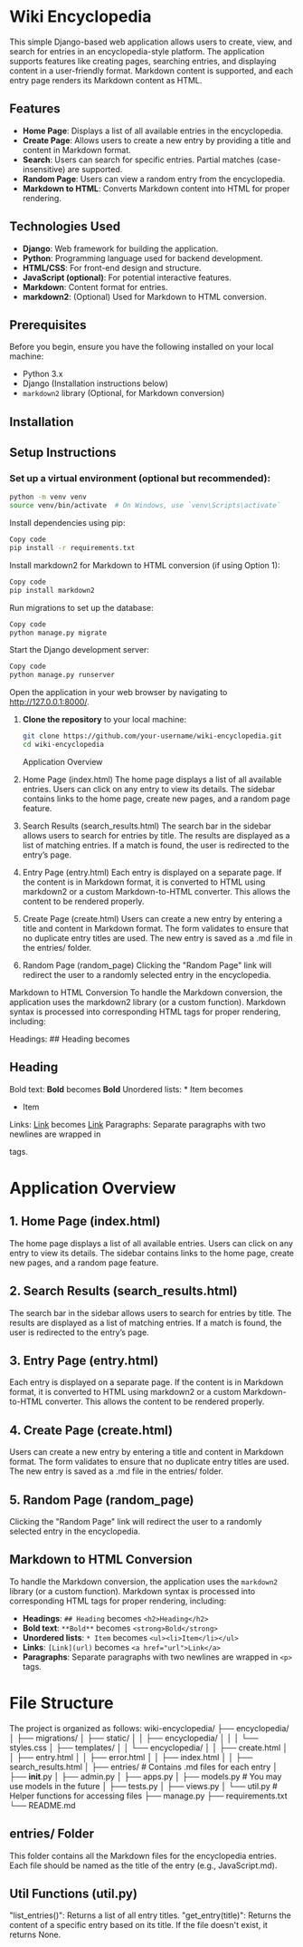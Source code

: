 # Wiki Encyclopedia

This simple Django-based web application allows users to create, view, and search for entries in an encyclopedia-style platform. The application supports features like creating pages, searching entries, and displaying content in a user-friendly format. Markdown content is supported, and each entry page renders its Markdown content as HTML.

## Features

- **Home Page**: Displays a list of all available entries in the encyclopedia.
- **Create Page**: Allows users to create a new entry by providing a title and content in Markdown format.
- **Search**: Users can search for specific entries. Partial matches (case-insensitive) are supported.
- **Random Page**: Users can view a random entry from the encyclopedia.
- **Markdown to HTML**: Converts Markdown content into HTML for proper rendering.
  
## Technologies Used

- **Django**: Web framework for building the application.
- **Python**: Programming language used for backend development.
- **HTML/CSS**: For front-end design and structure.
- **JavaScript (optional)**: For potential interactive features.
- **Markdown**: Content format for entries.
- **markdown2**: (Optional) Used for Markdown to HTML conversion.

## Prerequisites

Before you begin, ensure you have the following installed on your local machine:

- Python 3.x
- Django (Installation instructions below)
- `markdown2` library (Optional, for Markdown conversion)

## Installation
## Setup Instructions

### Set up a virtual environment (optional but recommended):

```bash
python -m venv venv
source venv/bin/activate  # On Windows, use `venv\Scripts\activate`
```
Install dependencies using pip:
```bash
Copy code
pip install -r requirements.txt
```
Install markdown2 for Markdown to HTML conversion (if using Option 1):
```bash
Copy code
pip install markdown2
```
Run migrations to set up the database:
```bash
Copy code
python manage.py migrate
```
Start the Django development server:
```bash
Copy code
python manage.py runserver
```
Open the application in your web browser by navigating to http://127.0.0.1:8000/.


1. **Clone the repository** to your local machine:

   ```bash
   git clone https://github.com/your-username/wiki-encyclopedia.git
   cd wiki-encyclopedia
   ```
   Application Overview
1. Home Page (index.html)
The home page displays a list of all available entries. Users can click on any entry to view its details. The sidebar contains links to the home page, create new pages, and a random page feature.

2. Search Results (search_results.html)
The search bar in the sidebar allows users to search for entries by title. The results are displayed as a list of matching entries. If a match is found, the user is redirected to the entry’s page.

3. Entry Page (entry.html)
Each entry is displayed on a separate page. If the content is in Markdown format, it is converted to HTML using markdown2 or a custom Markdown-to-HTML converter. This allows the content to be rendered properly.

4. Create Page (create.html)
Users can create a new entry by entering a title and content in Markdown format. The form validates to ensure that no duplicate entry titles are used. The new entry is saved as a .md file in the entries/ folder.

5. Random Page (random_page)
Clicking the "Random Page" link will redirect the user to a randomly selected entry in the encyclopedia.

Markdown to HTML Conversion
To handle the Markdown conversion, the application uses the markdown2 library (or a custom function). Markdown syntax is processed into corresponding HTML tags for proper rendering, including:

Headings: ## Heading becomes <h2>Heading</h2>
Bold text: **Bold** becomes <strong>Bold</strong>
Unordered lists: * Item becomes <ul><li>Item</li></ul>
Links: [Link](url) becomes <a href="url">Link</a>
Paragraphs: Separate paragraphs with two newlines are wrapped in <p> tags.
# Application Overview

## 1. Home Page (index.html)
The home page displays a list of all available entries. Users can click on any entry to view its details. The sidebar contains links to the home page, create new pages, and a random page feature.

## 2. Search Results (search_results.html)
The search bar in the sidebar allows users to search for entries by title. The results are displayed as a list of matching entries. If a match is found, the user is redirected to the entry’s page.

## 3. Entry Page (entry.html)
Each entry is displayed on a separate page. If the content is in Markdown format, it is converted to HTML using markdown2 or a custom Markdown-to-HTML converter. This allows the content to be rendered properly.

## 4. Create Page (create.html)
Users can create a new entry by entering a title and content in Markdown format. The form validates to ensure that no duplicate entry titles are used. The new entry is saved as a .md file in the entries/ folder.

## 5. Random Page (random_page)
Clicking the "Random Page" link will redirect the user to a randomly selected entry in the encyclopedia.

## Markdown to HTML Conversion
To handle the Markdown conversion, the application uses the `markdown2` library (or a custom function). Markdown syntax is processed into corresponding HTML tags for proper rendering, including:

- **Headings**: `## Heading` becomes `<h2>Heading</h2>`
- **Bold text**: `**Bold**` becomes `<strong>Bold</strong>`
- **Unordered lists**: `* Item` becomes `<ul><li>Item</li></ul>`
- **Links**: `[Link](url)` becomes `<a href="url">Link</a>`
- **Paragraphs**: Separate paragraphs with two newlines are wrapped in `<p>` tags.

# File Structure
The project is organized as follows:
wiki-encyclopedia/
├── encyclopedia/
│   ├── migrations/
│   ├── static/
│   │   ├── encyclopedia/
│   │   │   └── styles.css
│   ├── templates/
│   │   └── encyclopedia/
│   │       ├── create.html
│   │       ├── entry.html
│   │       ├── error.html
│   │       ├── index.html
│   │       ├── search_results.html
│   ├── entries/        # Contains .md files for each entry
│   ├── __init__.py
│   ├── admin.py
│   ├── apps.py
│   ├── models.py       # You may use models in the future
│   ├── tests.py
│   ├── views.py
│   └── util.py         # Helper functions for accessing files
├── manage.py
├── requirements.txt
└── README.md
## entries/ Folder
This folder contains all the Markdown files for the encyclopedia entries. Each file should be named as the title of the entry (e.g., JavaScript.md).

## Util Functions (util.py)
"list_entries()": Returns a list of all entry titles.
"get_entry(title)": Returns the content of a specific entry based on its title. If the file doesn't exist, it returns None.

